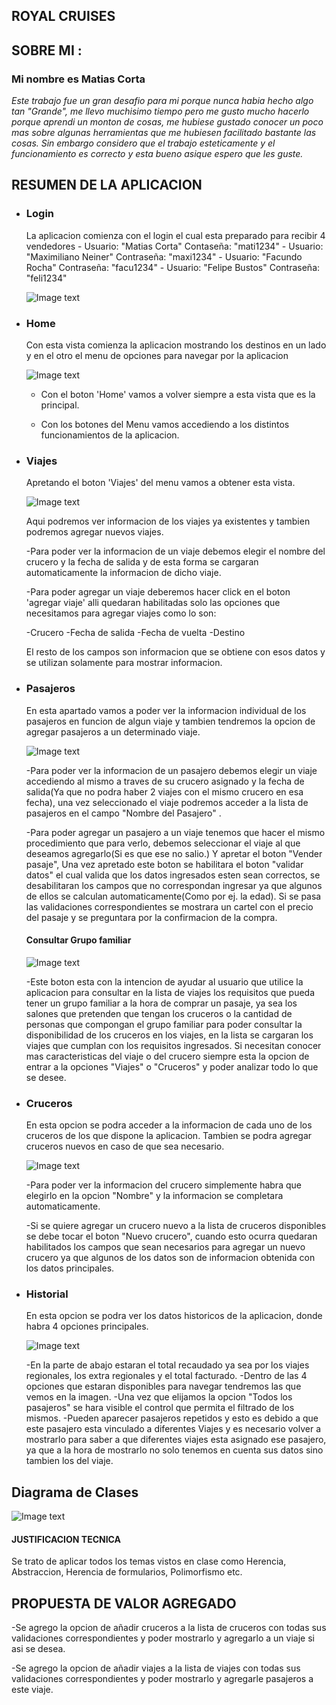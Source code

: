 ## **ROYAL CRUISES**

## SOBRE MI :  

### Mi nombre es **Matias Corta**
*Este trabajo fue un gran desafio para mi porque nunca habia hecho algo tan "Grande", me llevo muchisimo tiempo pero me gusto mucho hacerlo porque aprendi un monton de cosas, me hubiese gustado conocer un poco mas sobre algunas herramientas que me hubiesen facilitado bastante las cosas. Sin embargo considero que el trabajo esteticamente y el funcionamiento es correcto y esta bueno asique espero que les guste.*


  <h2>RESUMEN DE LA APLICACION </h2>
<ul>
  <li><h3>Login</h3>
   La aplicacion comienza con el login el cual esta preparado para recibir 4 vendedores
- Usuario: "Matias Corta"    Contaseña: "mati1234"
- Usuario: "Maximiliano Neiner"   Contraseña: "maxi1234"
- Usuario: "Facundo Rocha"    Contraseña: "facu1234"
- Usuario: "Felipe Bustos"  Contraseña: "feli1234"

![Image text](https://github.com/CortaMatias/Tp1/blob/Recuperatorio/login.jpeg)</li>
  
  <li><h3>Home</h3>
  Con esta vista comienza la aplicacion mostrando los destinos en un lado y en el otro el menu de opciones para navegar por la aplicacion
  
  ![Image text](https://github.com/CortaMatias/Tp1/blob/Recuperatorio/home.jpeg)
  
  - Con el boton 'Home' vamos a volver siempre a esta vista que es la principal.
    
  - Con los botones del Menu vamos accediendo a los distintos funcionamientos de la aplicacion.
  </li>
  
<li><h3>Viajes</h3>
  Apretando el boton 'Viajes' del menu vamos a obtener esta vista.
  
 ![Image text](https://github.com/CortaMatias/Tp1/blob/Recuperatorio/viajes.jpeg)
 
 Aqui podremos ver informacion de los viajes ya existentes y tambien podremos agregar nuevos viajes.
  
 -Para poder ver la informacion de un viaje debemos elegir el nombre del crucero y la fecha de salida y de esta forma se cargaran automaticamente la informacion de dicho viaje.
  
 -Para poder agregar un viaje deberemos hacer click en el boton 'agregar viaje' alli quedaran habilitadas solo las opciones que necesitamos para agregar viajes como lo son:
 
 -Crucero
 -Fecha de salida
 -Fecha de vuelta
 -Destino
 
 El resto de los campos son informacion que se obtiene con esos datos y se utilizan solamente para mostrar informacion.
</li>

<li><h3>Pasajeros</h3>
 En esta apartado vamos a poder ver la informacion individual de los pasajeros en funcion de algun viaje y tambien tendremos la opcion de agregar pasajeros a un determinado viaje.
 
 ![Image text](https://github.com/CortaMatias/Tp1/blob/Recuperatorio/pasajeros.jpeg)

-Para poder ver la informacion de un pasajero debemos elegir un viaje accediendo al mismo a traves de su crucero asignado y la fecha de salida(Ya que no podra haber 2 viajes con el mismo crucero en esa fecha), una vez seleccionado el viaje podremos acceder a la lista de pasajeros en el campo "Nombre del Pasajero" .
  
-Para poder agregar un pasajero a un viaje tenemos que hacer el mismo procedimiento que para verlo, debemos seleccionar el viaje al que deseamos agregarlo(Si es que ese no salio.) Y apretar el boton "Vender pasaje", Una vez apretado este boton se habilitara el boton "validar datos" el cual valida que los datos ingresados esten sean correctos, se desabilitaran los campos que no correspondan ingresar ya que algunos de ellos se calculan automaticamente(Como por ej. la edad). Si se pasa las validaciones correspondientes se mostrara un cartel con el precio del pasaje y se preguntara por la confirmacion de la compra.

<h4>Consultar Grupo familiar </h4>

![Image text](https://github.com/CortaMatias/Tp1/blob/Recuperatorio/consultar.jpeg)

-Este boton esta con la intencion de ayudar al usuario que utilice la aplicacion para consultar en la lista de viajes los requisitos que pueda tener un grupo familiar a la hora de comprar un pasaje, ya sea los salones que pretenden que tengan los cruceros o la cantidad de personas que compongan el grupo familiar para poder consultar la disponibilidad de los cruceros en los viajes, en la lista se cargaran los viajes que cumplan con los requisitos ingresados. Si necesitan conocer mas caracteristicas del viaje o del crucero siempre esta la opcion de entrar a la opciones "Viajes" o "Cruceros" y poder analizar todo lo que se desee.
</li>
  
<li><h3>Cruceros</h3>
En esta opcion se podra acceder a la informacion de cada uno de los cruceros de los que dispone la aplicacion. Tambien se podra agregar cruceros nuevos en caso de que sea necesario.

![Image text](https://github.com/CortaMatias/Tp1/blob/Recuperatorio/cruceros.jpeg)

-Para poder ver la informacion del crucero simplemente habra que elegirlo en la opcion "Nombre" y la informacion se completara automaticamente.

-Si se quiere agregar un crucero nuevo a la lista de cruceros disponibles se debe tocar el boton "Nuevo crucero", cuando esto ocurra quedaran habilitados los campos que sean necesarios para agregar un nuevo crucero ya que algunos de los datos son de informacion obtenida con los datos principales.

</li>
<li><h3>Historial</h3></li>
En esta opcion se podra ver los datos historicos de la aplicacion, donde habra 4 opciones principales.

![Image text](https://github.com/CortaMatias/Tp1/blob/Recuperatorio/historial.jpeg)

-En la parte de abajo estaran el total recaudado ya sea por los viajes regionales, los extra regionales y el total facturado.
-Dentro de las 4 opciones que estaran disponibles para navegar tendremos las que vemos en la imagen.
-Una vez que elijamos la opcion "Todos los pasajeros" se hara visible el control que permita el filtrado de los mismos.
-Pueden aparecer pasajeros repetidos y esto es debido a que este pasajero esta vinculado a diferentes Viajes y es necesario volver a mostrarlo para saber a que diferentes viajes esta asignado ese pasajero, ya que a la hora de mostrarlo no solo tenemos en cuenta sus datos sino tambien los del viaje.
 </ul>


<h2>Diagrama de Clases </h2>

![Image text](https://github.com/CortaMatias/Tp1/blob/Recuperatorio/Diagrama.png)



#### JUSTIFICACION TECNICA
Se trato de aplicar todos los temas vistos en clase como Herencia, Abstraccion, Herencia de formularios, Polimorfismo etc.


## PROPUESTA DE VALOR AGREGADO

-Se agrego la opcion de añadir cruceros a la lista de cruceros con todas sus validaciones correspondientes y poder mostrarlo y agregarlo a un viaje si asi se desea.

-Se agrego la opcion de añadir viajes a la lista de viajes con todas sus validaciones correspondientes y poder mostrarlo y agregarle pasajeros a este viaje.
 
